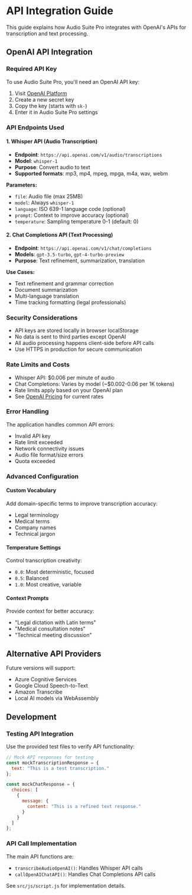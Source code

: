# API Integration Guide

This guide explains how Audio Suite Pro integrates with OpenAI's APIs for transcription and text processing.

## OpenAI API Integration

### Required API Key

To use Audio Suite Pro, you'll need an OpenAI API key:

1. Visit [OpenAI Platform](https://platform.openai.com/api-keys)
2. Create a new secret key
3. Copy the key (starts with `sk-`)
4. Enter it in Audio Suite Pro settings

### API Endpoints Used

#### 1. Whisper API (Audio Transcription)
- **Endpoint**: `https://api.openai.com/v1/audio/transcriptions`
- **Model**: `whisper-1`
- **Purpose**: Convert audio to text
- **Supported formats**: mp3, mp4, mpeg, mpga, m4a, wav, webm

**Parameters:**
- `file`: Audio file (max 25MB)
- `model`: Always `whisper-1`
- `language`: ISO 639-1 language code (optional)
- `prompt`: Context to improve accuracy (optional)
- `temperature`: Sampling temperature 0-1 (default: 0)

#### 2. Chat Completions API (Text Processing)
- **Endpoint**: `https://api.openai.com/v1/chat/completions`
- **Models**: `gpt-3.5-turbo`, `gpt-4-turbo-preview`
- **Purpose**: Text refinement, summarization, translation

**Use Cases:**
- Text refinement and grammar correction
- Document summarization
- Multi-language translation
- Time tracking formatting (legal professionals)

### Security Considerations

- API keys are stored locally in browser localStorage
- No data is sent to third parties except OpenAI
- All audio processing happens client-side before API calls
- Use HTTPS in production for secure communication

### Rate Limits and Costs

- Whisper API: $0.006 per minute of audio
- Chat Completions: Varies by model (~$0.002-0.06 per 1K tokens)
- Rate limits apply based on your OpenAI plan
- See [OpenAI Pricing](https://openai.com/pricing) for current rates

### Error Handling

The application handles common API errors:
- Invalid API key
- Rate limit exceeded
- Network connectivity issues
- Audio file format/size errors
- Quota exceeded

### Advanced Configuration

#### Custom Vocabulary
Add domain-specific terms to improve transcription accuracy:
- Legal terminology
- Medical terms
- Company names
- Technical jargon

#### Temperature Settings
Control transcription creativity:
- `0.0`: Most deterministic, focused
- `0.5`: Balanced
- `1.0`: Most creative, variable

#### Context Prompts
Provide context for better accuracy:
- "Legal dictation with Latin terms"
- "Medical consultation notes"
- "Technical meeting discussion"

## Alternative API Providers

Future versions will support:
- Azure Cognitive Services
- Google Cloud Speech-to-Text
- Amazon Transcribe
- Local AI models via WebAssembly

## Development

### Testing API Integration

Use the provided test files to verify API functionality:

```javascript
// Mock API responses for testing
const mockTranscriptionResponse = {
  text: "This is a test transcription."
};

const mockChatResponse = {
  choices: [
    {
      message: {
        content: "This is a refined text response."
      }
    }
  ]
};
```

### API Call Implementation

The main API functions are:
- `transcribeAudioOpenAI()`: Handles Whisper API calls
- `callOpenAIChatAPI()`: Handles Chat Completions API calls

See `src/js/script.js` for implementation details.